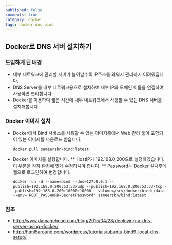 ```yaml
---
published: false
comments: true
category: docker
tags: docker dns bind
---
```

## Docker로 DNS 서버 설치하기

### 도입하게 된 배경
* 내부 네트워크에 관리할 서버가 늘어날수록 IP주소를 외워서 관리하기 어려워집니다.
* DNS Server를 내부 네트워크용으로 설치하여 내부 IP와 도메인 이름을 연결하여 사용하면 편리합니다.
* Docker를 이용하여 짧은 시간에 내부 네트워크에서 사용할 수 있는 DNS 서버를 설치해봅시다.

### Docker 이미지 설치
* Docker에서 Bind 서비스를 사용할 수 있는 이미지중에서 Web 관리 툴이 포함되어 있는 이미지를 다운로드 받습니다.
	```
    docker pull sameersbn/bind:latest
    ```
* Docker 이미지를 실행합니다.
** HostIP가 192.168.0.200으로 설정하였습니다. 이 부분을 각자 환경에 맞게 수정하셔야 합니다.
** Password는 Docker 설치후에 웹으로 로그인하여 변경합니다.
	```
    docker run -d --name=bind --dns=127.0.0.1 --publish=192.168.0.200:53:53/udp --publish=192.168.0.200:53:53/tcp --publish=192.168.0.200:10000:10000 --volume=/srv/docker/bind:/data --env='ROOT_PASSWORD=SecretPassword' sameersbn/bind:latest
    ```


### 참조
* http://www.damagehead.com/blog/2015/04/28/deploying-a-dns-server-using-docker/
* http://html5around.com/wordpress/tutorials/ubuntu-bind9-local-dns-setup/